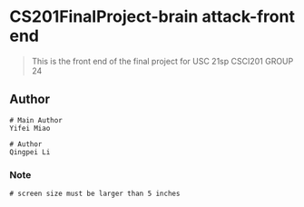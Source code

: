 # CS201FinalProject-brain attack-front end

> This is the front end of the final project for USC 21sp CSCI201 GROUP 24

## Author

``` 
# Main Author 
Yifei Miao

# Author 
Qingpei Li

```

### Note

```
# screen size must be larger than 5 inches
```
